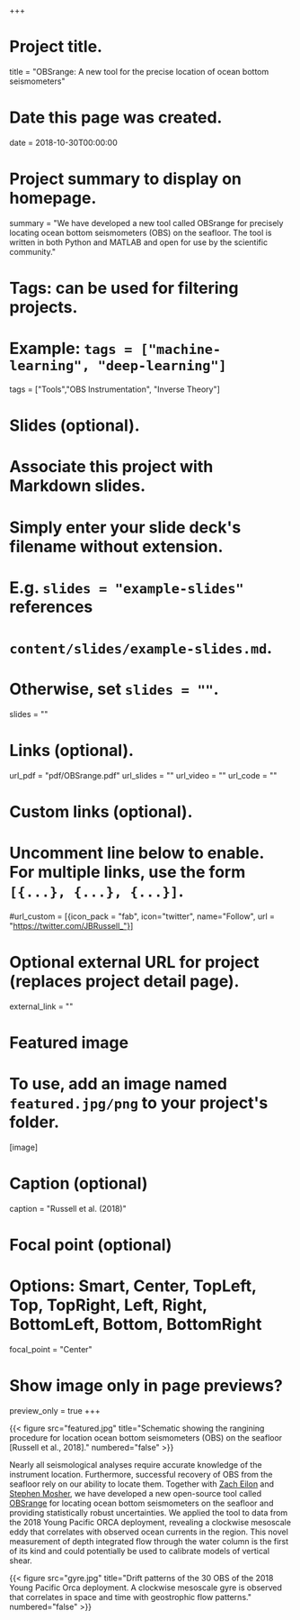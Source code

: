 +++
# Project title.
title = "OBSrange: A new tool for the precise location of ocean bottom seismometers"

# Date this page was created.
date = 2018-10-30T00:00:00

# Project summary to display on homepage.
summary = "We have developed a new tool called OBSrange for precisely locating ocean bottom seismometers (OBS) on the seafloor. The tool is written in both Python and MATLAB and open for use by the scientific community."

# Tags: can be used for filtering projects.
# Example: `tags = ["machine-learning", "deep-learning"]`
tags = ["Tools","OBS Instrumentation", "Inverse Theory"]

# Slides (optional).
#   Associate this project with Markdown slides.
#   Simply enter your slide deck's filename without extension.
#   E.g. `slides = "example-slides"` references 
#   `content/slides/example-slides.md`.
#   Otherwise, set `slides = ""`.
slides = ""

# Links (optional).
url_pdf = "pdf/OBSrange.pdf"
url_slides = ""
url_video = ""
url_code = ""

# Custom links (optional).
#   Uncomment line below to enable. For multiple links, use the form `[{...}, {...}, {...}]`.
#url_custom = [{icon_pack = "fab", icon="twitter", name="Follow", url = "https://twitter.com/JBRussell_"}]

# Optional external URL for project (replaces project detail page).
external_link = ""

# Featured image
# To use, add an image named `featured.jpg/png` to your project's folder. 
[image]
  # Caption (optional)
  caption = "Russell et al. (2018)"
  
  # Focal point (optional)
  # Options: Smart, Center, TopLeft, Top, TopRight, Left, Right, BottomLeft, Bottom, BottomRight
  focal_point = "Center"
  
  # Show image only in page previews?
  preview_only = true
+++

{{< figure src="featured.jpg" title="Schematic showing the rangining procedure for location ocean bottom seismometers (OBS) on the seafloor [Russell et al., 2018]." numbered="false" >}}

Nearly all seismological analyses require accurate knowledge of the instrument location. Furthermore, successful recovery of OBS from the seafloor rely on our ability to locate them. Together with <a href="http://zeilon.squarespace.com/">Zach Eilon</a> and <a href ="https://www.researchgate.net/profile/Stephen_Mosher">Stephen Mosher</a>, we have developed a new open-source tool called <a href="">OBSrange</a> for locating ocean bottom seismometers on the seafloor and providing statistically robust uncertainties. We applied the tool to data from the 2018 Young Pacific ORCA deployment, revealing a clockwise mesoscale eddy that correlates with observed ocean currents in the region. This novel measurement of depth integrated flow through the water column is the first of its kind and could potentially be used to calibrate models of vertical shear.

{{< figure src="gyre.jpg" title="Drift patterns of the 30 OBS of the 2018 Young Pacific Orca deployment. A clockwise mesoscale gyre is observed that correlates in space and time with geostrophic flow patterns." numbered="false" >}}



